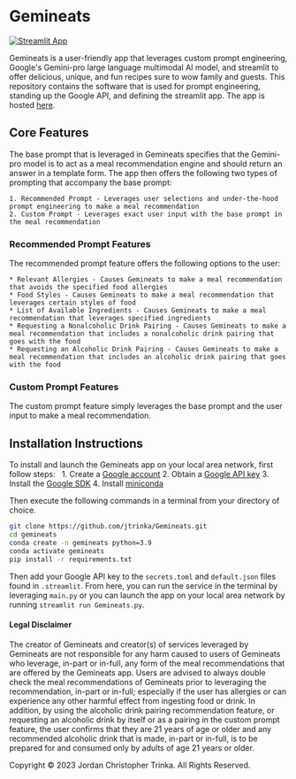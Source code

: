 # Gemineats

[![Streamlit App](https://static.streamlit.io/badges/streamlit_badge_black_white.svg)](https://gemineats.streamlit.app/)

Gemineats is a user-friendly app that leverages custom prompt engineering, Google's Gemini-pro large language multimodal AI model, and streamlit to offer delicious, unique, and fun recipes sure to wow family and guests. This repository contains the software that is used for prompt engineering, standing up the Google API, and defining the streamlit app. The app is hosted [here](https://gemineats.streamlit.app/).

## Core Features

The base prompt that is leveraged in Gemineats specifies that the Gemini-pro model is to act as a meal recommendation engine and should return an answer in a template form. The app then offers the following two types of prompting that accompany the base prompt:

    1. Recommended Prompt - Leverages user selections and under-the-hood prompt engineering to make a meal recommendation
    2. Custom Prompt - Leverages exact user input with the base prompt in the meal recommendation

### Recommended Prompt Features

The recommended prompt feature offers the following options to the user:

    * Relevant Allergies - Causes Gemineats to make a meal recommendation that avoids the specified food allergies
    * Food Styles - Causes Gemineats to make a meal recommendation that leverages certain styles of food
    * List of Available Ingredients - Causes Gemineats to make a meal recommendation that leverages specified ingredients
    * Requesting a Nonalcoholic Drink Pairing - Causes Gemineats to make a meal recommendation that includes a nonalcoholic drink pairing that goes with the food
    * Requesting an Alcoholic Drink Pairing - Causes Gemineats to make a meal recommendation that includes an alcoholic drink pairing that goes with the food

### Custom Prompt Features

The custom prompt feature simply leverages the base prompt and the user input to make a meal recommendation.

## Installation Instructions

To install and launch the Gemineats app on your local area network, first follow steps:
&nbsp;
    1. Create a [Google account](https://www.google.com/)
    2. Obtain a [Google API key](https://developers.google.com/maps/documentation/embed/get-api-key)
    3. Install the [Google SDK](https://cloud.google.com/sdk)
    4. Install [miniconda](https://docs.anaconda.com/free/miniconda/)

Then execute the following commands in a terminal from your directory of choice.

```bash
git clone https://github.com/jtrinka/Gemineats.git
cd gemineats
conda create -n gemineats python=3.9
conda activate gemineats
pip install -r requirements.txt
```

Then add your Google API key to the ```secrets.toml``` and ```default.json``` files found in ```.streamlit```. From here, you can run the service in the terminal by leveraging ```main.py``` or you can launch the app on your local area network by running ```streamlit run Gemineats.py```. 


#### Legal Disclaimer
The creator of Gemineats and creator(s) of services leveraged by Gemineats are not responsible for any harm caused to users of Gemineats who leverage, in-part or in-full, any form of the meal recommendations that are offered by the Gemineats app. Users are advised to always double check the meal recommendations of Gemineats prior to leveraging the recommendation, in-part or in-full; especially if the user has allergies or can experience any other harmful effect from ingesting food or drink. In addition, by using the alcoholic drink pairing recommendation feature, or requesting an alcoholic drink by itself or as a pairing in the custom prompt feature, the user confirms that they are 21 years of age or older and any recommended alcoholic drink that is made, in-part or in-full, is to be prepared for and consumed only by adults of age 21 years or older.

Copyright © 2023 Jordan Christopher Trinka. All Rights Reserved.